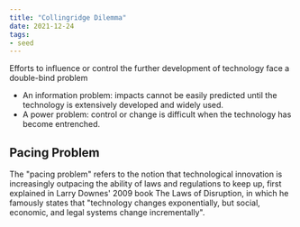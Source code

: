 ```yaml
---
title: "Collingridge Dilemma"
date: 2021-12-24
tags:
- seed
---
```


Efforts to influence or control the further development of technology face a double-bind problem
- An information problem: impacts cannot be easily predicted until the technology is extensively developed and widely used.
- A power problem: control or change is difficult when the technology has become entrenched.

## Pacing Problem
The "pacing problem" refers to the notion that technological innovation is increasingly outpacing the ability of laws and regulations to keep up, first explained in Larry Downes' 2009 book The Laws of Disruption, in which he famously states that "technology changes exponentially, but social, economic, and legal systems change incrementally".